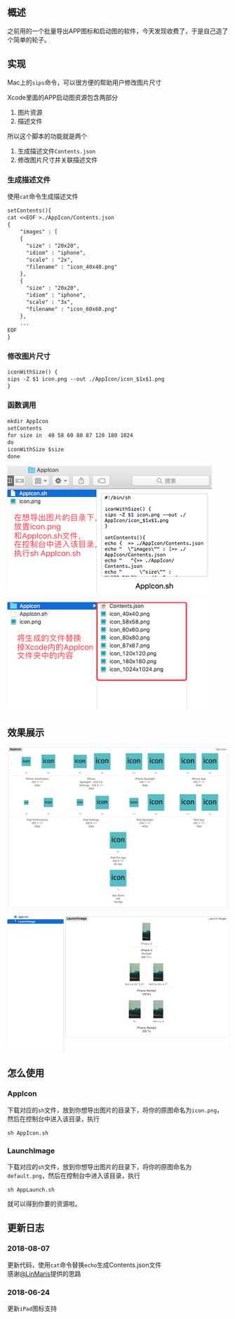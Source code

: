## 概述
之前用的一个批量导出APP图标和启动图的软件，今天发现收费了，于是自己造了个简单的轮子。

## 实现
Mac上的`sips`命令，可以很方便的帮助用户修改图片尺寸

Xcode里面的APP启动图资源包含两部分
1. 图片资源
2. 描述文件

所以这个脚本的功能就是两个
1. 生成描述文件`Contents.json`
2. 修改图片尺寸并关联描述文件

### 生成描述文件
使用`cat`命令生成描述文件

```
setContents(){
cat <<EOF >./AppIcon/Contents.json
{  
    "images" : [
    {
      "size" : "20x20",
      "idiom" : "iphone",
      "scale" : "2x",
      "filename" : "icon_40x40.png"
    },
    {
      "size" : "20x20",
      "idiom" : "iphone",
      "scale" : "3x",
      "filename" : "icon_60x60.png"
    },
    ...
EOF
}
```

### 修改图片尺寸
```
iconWithSize() {
sips -Z $1 icon.png --out ./AppIcon/icon_$1x$1.png
}
```

### 函数调用
```
mkdir AppIcon
setContents
for size in  40 58 60 80 87 120 180 1024
do
iconWithSize $size
done
```

![](./md_res/AppIcon2.png)

![](./md_res/AppIcon3.png)

## 效果展示
![](./md_res/AppIcon.png?123)

![](./md_res/LaunchImage.png)

## 怎么使用
### AppIcon
下载对应的`sh`文件，放到你想导出图片的目录下，将你的原图命名为`icon.png`，然后在控制台中进入该目录，执行
```
sh AppIcon.sh
```

### LaunchImage
下载对应的`sh`文件，放到你想导出图片的目录下，将你的原图命名为`default.png`，然后在控制台中进入该目录，执行
```
sh AppLaunch.sh
```

就可以得到你要的资源啦。

## 更新日志
### 2018-08-07 
更新代码，使用`cat`命令替换`echo`生成Contents.json文件  
感谢[@LinMaris](https://github.com/LinMaris)提供的思路

### 2018-06-24
更新`iPad`图标支持
